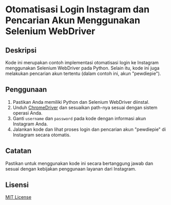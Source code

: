 <!-- @format -->

# Otomatisasi Login Instagram dan Pencarian Akun Menggunakan Selenium WebDriver

## Deskripsi

Kode ini merupakan contoh implementasi otomatisasi login ke Instagram menggunakan Selenium WebDriver pada Python. Selain itu, kode ini juga melakukan pencarian akun tertentu (dalam contoh ini, akun "pewdiepie").

## Penggunaan

1. Pastikan Anda memiliki Python dan Selenium WebDriver diinstal.
2. Unduh [ChromeDriver](https://chromedriver.chromium.org/) dan sesuaikan path-nya sesuai dengan sistem operasi Anda.
3. Ganti `username` dan `password` pada kode dengan informasi akun Instagram Anda.
4. Jalankan kode dan lihat proses login dan pencarian akun "pewdiepie" di Instagram secara otomatis.

## Catatan

Pastikan untuk menggunakan kode ini secara bertanggung jawab dan sesuai dengan kebijakan penggunaan layanan dari Instagram.

## Lisensi

[MIT License](LICENSE)
